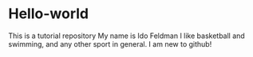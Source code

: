 # Hello-world
This is a tutorial repository
My name is Ido Feldman
I like basketball and swimming, and any other sport in general.
I am new to github!
